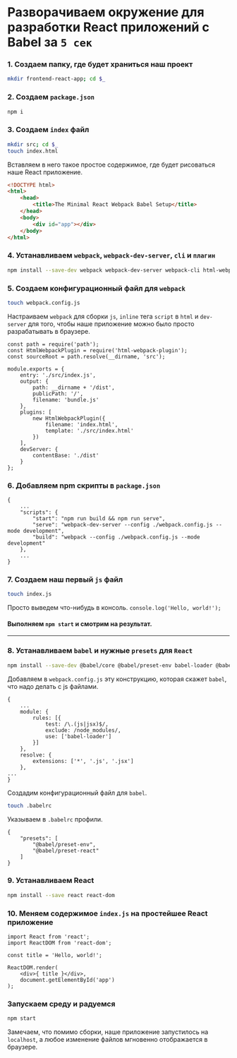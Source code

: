 # Разворачиваем окружение для разработки React приложений с Babel за `5 сек`
### 1. Создаем папку, где будет храниться наш проект
```bash
mkdir frontend-react-app; cd $_
```

### 2. Создаем `package.json`
```bash
npm i
```
### 3. Создаем `index` файл

```bash
mkdir src; cd $_
touch index.html
```
Вставляем в него такое простое содержимое, где будет рисоваться наше React приложение.
```html
<!DOCTYPE html>
<html>
	<head>
		<title>The Minimal React Webpack Babel Setup</title>
	</head>
	<body>
		<div id="app"></div>
	</body>
</html>
```

### 4. Устанавливаем `webpack`, `webpack-dev-server`, `cli` и `плагин`
```bash
npm install --save-dev webpack webpack-dev-server webpack-cli html-webpack-plugin
```
### 5. Создаем конфигурационный файл для `webpack`
```bash
touch webpack.config.js
```
Настраиваем `webpack` для сборки `js`, `inline` тега `script` в `html` и `dev-server` для того, чтобы наше приложение можно было просто разрабатывать в браузере.
```
const path = require('path');
const HtmlWebpackPlugin = require('html-webpack-plugin');
const sourceRoot = path.resolve(__dirname, 'src');

module.exports = {
	entry: './src/index.js',
	output: {
		path: __dirname + '/dist',
		publicPath: '/',
		filename: 'bundle.js'
	},
	plugins: [
		new HtmlWebpackPlugin({
			filename: 'index.html',
			template: './src/index.html'
		})
	],
	devServer: {
		contentBase: './dist'
	}
};
```
### 6. Добавляем npm скрипты в `package.json`
```
{
    ...
    "scripts": {
    	"start": "npm run build && npm run serve",
    	"serve": "webpack-dev-server --config ./webpack.config.js --mode development",
	    "build": "webpack --config ./webpack.config.js --mode development"
    },
    ...
}
```
### 7. Создаем наш первый `js` файл
```bash
touch index.js
```
Просто выведем что-нибудь в консоль.
`console.log('Hello, world!');`

#### Выполняем `npm start` и смотрим на результат.
------
### 8. Устанавливаем `babel` и нужные `presets` для `React`

```bash
npm install --save-dev @babel/core @babel/preset-env babel-loader @babel/preset-react
```
Добавляем в `webpack.config.js` эту конструкцию, которая скажет `babel`, что надо делать с js файлами.
```
{
    ...
	module: {
		rules: [{
			test: /\.(js|jsx)$/,
			exclude: /node_modules/,
			use: ['babel-loader']
		}]
	},
	resolve: {
		extensions: ['*', '.js', '.jsx']
	},
...
}
```
Создадим конфигурационный файл для `babel`.
```bash
touch .babelrc
```
Указываем в `.babelrc` профили.
```
{
	"presets": [
		"@babel/preset-env",
		"@babel/preset-react"
	]
}
```

### 9. Устанавливаем React

```bash
npm install --save react react-dom
```
### 10. Меняем содержимое `index.js` на простейшее React приложение
```
import React from 'react';
import ReactDOM from 'react-dom';

const title = 'Hello, world!';

ReactDOM.render(
	<div>{ title }</div>,
	document.getElementById('app')
);
```
### Запускаем среду и радуемся
```bash
npm start
```
Замечаем, что помимо сборки, наше приложение запустилось на `localhost`, а любое изменение файлов мгновенно отображается в браузере.
